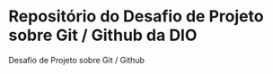 # Repositório do Desafio de Projeto sobre Git / Github da DIO
Desafio de Projeto sobre Git / Github
